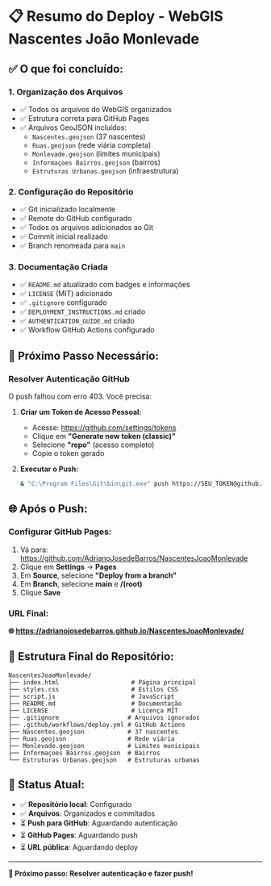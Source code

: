 # 📋 Resumo do Deploy - WebGIS Nascentes João Monlevade

## ✅ **O que foi concluído:**

### 1. **Organização dos Arquivos**
- ✅ Todos os arquivos do WebGIS organizados
- ✅ Estrutura correta para GitHub Pages
- ✅ Arquivos GeoJSON incluídos:
  - `Nascentes.geojson` (37 nascentes)
  - `Ruas.geojson` (rede viária completa)
  - `Monlevade.geojson` (limites municipais)
  - `Informaçoes Bairros.geojson` (bairros)
  - `Estruturas Urbanas.geojson` (infraestrutura)

### 2. **Configuração do Repositório**
- ✅ Git inicializado localmente
- ✅ Remote do GitHub configurado
- ✅ Todos os arquivos adicionados ao Git
- ✅ Commit inicial realizado
- ✅ Branch renomeada para `main`

### 3. **Documentação Criada**
- ✅ `README.md` atualizado com badges e informações
- ✅ `LICENSE` (MIT) adicionado
- ✅ `.gitignore` configurado
- ✅ `DEPLOYMENT_INSTRUCTIONS.md` criado
- ✅ `AUTHENTICATION_GUIDE.md` criado
- ✅ Workflow GitHub Actions configurado

## 🔄 **Próximo Passo Necessário:**

### **Resolver Autenticação GitHub**

O push falhou com erro 403. Você precisa:

1. **Criar um Token de Acesso Pessoal:**
   - Acesse: https://github.com/settings/tokens
   - Clique em **"Generate new token (classic)"**
   - Selecione **"repo"** (acesso completo)
   - Copie o token gerado

2. **Executar o Push:**
   ```bash
   & "C:\Program Files\Git\bin\git.exe" push https://SEU_TOKEN@github.com/AdrianoJosedeBarros/NascentesJoaoMonlevade.git main
   ```

## 🌐 **Após o Push:**

### **Configurar GitHub Pages:**
1. Vá para: https://github.com/AdrianoJosedeBarros/NascentesJoaoMonlevade
2. Clique em **Settings** → **Pages**
3. Em **Source**, selecione **"Deploy from a branch"**
4. Em **Branch**, selecione **main** e **/(root)**
5. Clique **Save**

### **URL Final:**
**🌐 https://adrianojosedebarros.github.io/NascentesJoaoMonlevade/**

## 📁 **Estrutura Final do Repositório:**

```
NascentesJoaoMonlevade/
├── index.html                    # Página principal
├── styles.css                    # Estilos CSS
├── script.js                     # JavaScript
├── README.md                     # Documentação
├── LICENSE                       # Licença MIT
├── .gitignore                   # Arquivos ignorados
├── .github/workflows/deploy.yml # GitHub Actions
├── Nascentes.geojson            # 37 nascentes
├── Ruas.geojson                 # Rede viária
├── Monlevade.geojson            # Limites municipais
├── Informaçoes Bairros.geojson  # Bairros
└── Estruturas Urbanas.geojson   # Estruturas urbanas
```

## 🎯 **Status Atual:**

- ✅ **Repositório local**: Configurado
- ✅ **Arquivos**: Organizados e commitados
- ⏳ **Push para GitHub**: Aguardando autenticação
- ⏳ **GitHub Pages**: Aguardando push
- ⏳ **URL pública**: Aguardando deploy

---

**🚀 Próximo passo: Resolver autenticação e fazer push!** 